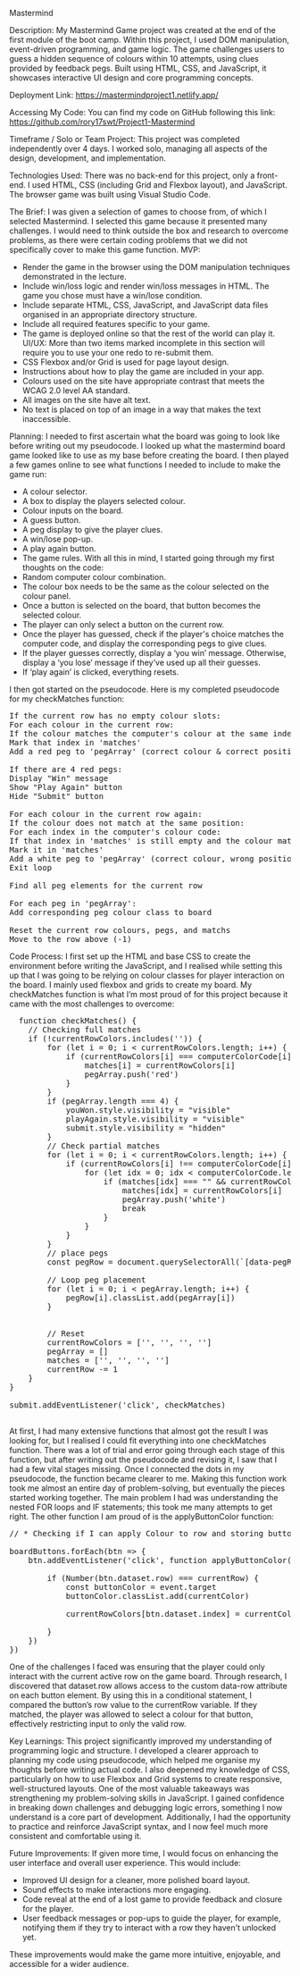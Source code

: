 Mastermind

Description:
My Mastermind Game project was created at the end of the first module of the boot camp. Within this project, I used DOM manipulation, event-driven programming, and game logic. The game challenges users to guess
a hidden sequence of colours within 10 attempts, using clues provided by feedback pegs. Built using HTML, CSS, and JavaScript, it showcases interactive UI design and core programming concepts.

Deployment Link:
https://mastermindproject1.netlify.app/

Accessing My Code:
You can find my code on GitHub following this link: https://github.com/rory17swt/Project1-Mastermind

Timeframe / Solo or Team Project:
This project was completed independently over 4 days. I worked solo, managing all aspects of the design, development, and implementation.

Technologies Used:
There was no back-end for this project, only a front-end. I used HTML, CSS (including Grid and Flexbox layout), and JavaScript. The browser game was built using Visual Studio Code.

The Brief:
I was given a selection of games to choose from, of which I selected Mastermind. I selected this game because it presented many challenges. I would need to think outside the box and research to overcome problems,
as there were certain coding problems that we did not specifically cover to make this game function. 
MVP:
-	Render the game in the browser using the DOM manipulation techniques demonstrated in the lecture.
-	Include win/loss logic and render win/loss messages in HTML. The game you chose must have a win/lose condition.
-	Include separate HTML, CSS, JavaScript, and JavaScript data files organised in an appropriate directory structure.
-	Include all required features specific to your game.
-	The game is deployed online so that the rest of the world can play it.
UI/UX: More than two items marked incomplete in this section will require you to use your one redo to re-submit them.
-	CSS Flexbox and/or Grid is used for page layout design.
-	Instructions about how to play the game are included in your app.
-	Colours used on the site have appropriate contrast that meets the WCAG 2.0 level AA standard.
-	All images on the site have alt text.
-	No text is placed on top of an image in a way that makes the text inaccessible.

Planning:
I needed to first ascertain what the board was going to look like before writing out my pseudocode. I looked up what the mastermind board game looked like to use as my base before creating the board.
I then played a few games online to see what functions I needed to include to make the game run:
-	A colour selector.
-	A box to display the players selected colour.
-	Colour inputs on the board.
-	A guess button.
-	A peg display to give the player clues.
-	A win/lose pop-up.
-	A play again button.
-	The game rules.
With all this in mind, I started going through my first thoughts on the code:
-	Random computer colour combination.
-	The colour box needs to be the same as the colour selected on the colour panel.
-	Once a button is selected on the board, that button becomes the selected colour.
-	The player can only select a button on the current row.
-	Once the player has guessed, check if the player's choice matches the computer code, and display the corresponding pegs to give clues.
-	If the player guesses correctly, display a ‘you win’ message. Otherwise, display a ‘you lose’ message if they’ve used up all their guesses.
-	If ‘play again’ is clicked, everything resets.

I then got started on the pseudocode. Here is my completed pseudocode for my checkMatches function:

<pre>
If the current row has no empty colour slots:
For each colour in the current row:
If the colour matches the computer's colour at the same index:
Mark that index in 'matches'
Add a red peg to 'pegArray' (correct colour & correct position)

If there are 4 red pegs:
Display "Win" message
Show "Play Again" button
Hide "Submit" button

For each colour in the current row again:
If the colour does not match at the same position:
For each index in the computer's colour code:
If that index in 'matches' is still empty and the colour matches:
Mark it in 'matches'
Add a white peg to 'pegArray' (correct colour, wrong position)
Exit loop

Find all peg elements for the current row

For each peg in 'pegArray':
Add corresponding peg colour class to board

Reset the current row colours, pegs, and matchs
Move to the row above (-1)
</pre>

Code Process:
I first set up the HTML and base CSS to create the environment before writing the JavaScript, and I realised while setting this up that I was going to be relying on colour classes for player
interaction on the board. I mainly used flexbox and grids to create my board.
My checkMatches function is what I’m most proud of for this project because it came with the most challenges to overcome:

<pre>
  function checkMatches() {
    // Checking full matches
    if (!currentRowColors.includes('')) {
        for (let i = 0; i < currentRowColors.length; i++) {
            if (currentRowColors[i] === computerColorCode[i]) {
                matches[i] = currentRowColors[i]
                pegArray.push('red')
            }
        }
        if (pegArray.length === 4) {
            youWon.style.visibility = "visible"
            playAgain.style.visibility = "visible"
            submit.style.visibility = "hidden"
        }
        // Check partial matches
        for (let i = 0; i < currentRowColors.length; i++) {
            if (currentRowColors[i] !== computerColorCode[i]) {
                for (let idx = 0; idx < computerColorCode.length; idx++) {
                    if (matches[idx] === "" && currentRowColors[i] === computerColorCode[idx]) {
                        matches[idx] = currentRowColors[i]
                        pegArray.push('white')
                        break
                    }
                }
            }
        }
        // place pegs
        const pegRow = document.querySelectorAll(`[data-pegRow="${currentRow}"`) 

        // Loop peg placement
        for (let i = 0; i < pegArray.length; i++) {
            pegRow[i].classList.add(pegArray[i])
        }


        // Reset
        currentRowColors = ['', '', '', '']
        pegArray = []
        matches = ['', '', '', '']
        currentRow -= 1
    }
}

submit.addEventListener('click', checkMatches)
           </pre>


At first, I had many extensive functions that almost got the result I was looking for, but I realised I could fit everything into one checkMatches function. There was a lot of trial and error 
going through each stage of this function, but after writing out the pseudocode and revising it, I saw that I had a few vital stages missing. Once I connected the dots in my pseudocode, the 
function became clearer to me. Making this function work took me almost an entire day of problem-solving, but eventually the pieces started working together. The main problem I had was understanding 
the nested FOR loops and IF statements; this took me many attempts to get right.
The other function I am proud of is the applyButtonColor function:

<pre>
// * Checking if I can apply Colour to row and storing button colour in array 

boardButtons.forEach(btn => {
    btn.addEventListener('click', function applyButtonColor(event) {

        if (Number(btn.dataset.row) === currentRow) {
            const buttonColor = event.target
            buttonColor.classList.add(currentColor)

            currentRowColors[btn.dataset.index] = currentColor

        }
    })
})
</pre>

One of the challenges I faced was ensuring that the player could only interact with the current active row on the game board. Through research, I discovered that dataset.row allows access to the 
custom data-row attribute on each button element. By using this in a conditional statement, I compared the button’s row value to the currentRow variable. If they matched, the player was allowed to
select a colour for that button, effectively restricting input to only the valid row.

Key Learnings:
This project significantly improved my understanding of programming logic and structure. I developed a clearer approach to planning my code using pseudocode, which helped me organise my thoughts
before writing actual code. I also deepened my knowledge of CSS, particularly on how to use Flexbox and Grid systems to create responsive, well-structured layouts.
One of the most valuable takeaways was strengthening my problem-solving skills in JavaScript. I gained confidence in breaking down challenges and debugging logic errors, something I now understand
is a core part of development. Additionally, I had the opportunity to practice and reinforce JavaScript syntax, and I now feel much more consistent and comfortable using it.

Future Improvements:
If given more time, I would focus on enhancing the user interface and overall user experience. This would include:
-	Improved UI design for a cleaner, more polished board layout.
-	Sound effects to make interactions more engaging.
-	Code reveal at the end of a lost game to provide feedback and closure for the player.
-	User feedback messages or pop-ups to guide the player, for example, notifying them if they try to interact with a row they haven’t unlocked yet.

These improvements would make the game more intuitive, enjoyable, and accessible for a wider audience.
